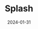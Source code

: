 ---  
layout: startup_page  
title: "Splash"  
id: "splashsports.com"  
permalink: "/splashsplashsports.com01312024/"  
website: "https://splashsports.com/"  
funding_round: "Series A2"  
funding_amount: "$14.1M"  
investors: "Boston Seed, Velvet Sea Ventures, K5, Elysian Park, Acies Investments, Accomplice, Counterview"  
about: "Splash, Inc. is the largest independent provider of peer-to-peer sports strategy games in the US, boasting over 2 million active users. They offer real-money gaming platforms like Splash Sports, enabling friends and groups to compete in various games while also providing a 'Partner Solutions' division for brands to engage with their audience."  
markets: "Sports Gaming, Mobile Gaming Apps"  
hq: "Denver, Colorado, United States"  
founded_year: "2021"  
linkedin: "https://www.linkedin.com/company/splashinc"  
twitter: "https://twitter.com/splashsports_"  
instagram: ""  
facebook: "https://www.facebook.com/splashsports_"  
crunchbase: "https://www.crunchbase.com/organization/splash-sports"  
pitchbook: ""  

date_display: "31-Jan-2024"  
date: "2024-01-31"

# SEO Optimization  
meta_title: "Splash - Series A2 Funding ($14.1M)"  
meta_description: "Splash, Splash, Inc. is the largest independent provider of peer-to-peer sports strategy games in the US, boasting over 2 million active users. They offer rea..."  
meta_keywords: "Splash, Sports Gaming, Mobile Gaming Apps, Series A2 funding"  
canonical_url: "https://startup.projectstartups.com/splashsplashsports.com01312024/"  
---